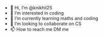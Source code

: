 - 👋 Hi, I’m @knikhil25
- 👀 I’m interested in coding
- 🌱 I’m currently learning maths and coding
- 💞️ I’m looking to collaborate on CS 
- 📫 How to reach me DM me

<!---
knikhil25/knikhil25 is a ✨ special ✨ repository because its `README.md` (this file) appears on your GitHub profile.
You can click the Preview link to take a look at your changes.
--->
